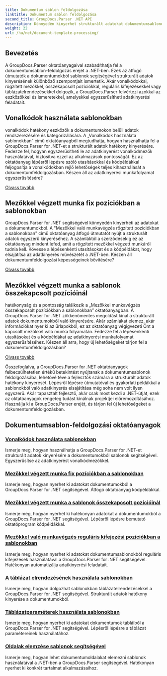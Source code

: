```yaml
---
title: Dokumentum sablon feldolgozása
linktitle: Dokumentum sablon feldolgozása
second_title: GroupDocs.Parser .NET API
description: Könnyedén kinyerhet strukturált adatokat dokumentumsablonokból a GroupDocs.Parser for .NET segítségével. Tanuljon meg dolgozni vonalkódokkal, mezőkkel, szabályos kifejezésekkel és táblázatelrendezésekkel.
weight: 22
url: /hu/net/document-template-processing/
---
```


## Bevezetés

A GroupDocs.Parser oktatóanyagaival szabadíthatja fel a dokumentumsablon-feldolgozás erejét a .NET-ben. Ezek az átfogó útmutatók a dokumentumokból sablonok segítségével strukturált adatok kinyerésének különböző szempontjait ismertetik. Akár vonalkódokkal, rögzített mezőkkel, összekapcsolt pozíciókkal, reguláris kifejezésekkel vagy táblázatelrendezésekkel dolgozik, a GroupDocs.Parser felvértezi azokkal az eszközökkel és ismeretekkel, amelyekkel egyszerűsítheti adatkinyerési feladatait.

## Vonalkódok használata sablonokban

vonalkódok hatékony eszközök a dokumentumokon belüli adatok rendszerezésére és kategorizálására. A „Vonalkódok használata sablonokban” című oktatóanyagból megtudhatja, hogyan használhatja fel a GroupDocs.Parser for .NET-et a strukturált adatok hatékony kinyerésére. Fedezze fel, hogyan egyszerűsítheti le az adatkinyerést vonalkódmezők használatával, biztosítva ezzel az alkalmazások pontosságát. Ez az oktatóanyag lépésről lépésre szóló utasításokkal és kódpéldákkal feljogosítja a vonalkódokban rejlő lehetőségek teljes kihasználását a dokumentumfeldolgozásban. Készen áll az adatkinyerési munkafolyamat egyszerűsítésére?

[Olvass tovább](./working-with-barcodes-in-templates/)

## Mezőkkel végzett munka fix pozíciókban a sablonokban

GroupDocs.Parser for .NET segítségével könnyedén kinyerheti az adatokat a dokumentumokból. A "Mezőkkel való munkavégzés rögzített pozíciókban a sablonokban" című oktatóanyag átfogó útmutatót nyújt a strukturált adatok egyszerű kinyeréséhez. A számláktól a szerződésekig ez az oktatóanyag mindent lefed, amit a rögzített mezőkkel végzett munkáról tudnia kell. Kövesse a lépésenkénti utasításokat és a kódpéldákat, hogy elsajátítsa az adatkinyerés művészetét a .NET-ben. Készen áll dokumentumfeldolgozási képességeinek bővítésére?

[Olvass tovább](./working-with-fields-at-fixed-positions-in-templates/)

## Mezőkkel végzett munka a sablonok összekapcsolt pozícióinál

hatékonyság és a pontosság találkozik a „Mezőkkel munkavégzés összekapcsolt pozíciókban a sablonokban” oktatóanyagban. A GroupDocs.Parser for .NET zökkenőmentes megoldást kínál a strukturált adatok dokumentumokból való kinyerésére. Akár számlákat elemez, akár információkat nyer ki az űrlapokból, ez az oktatóanyag végigvezeti Önt a kapcsolt mezőkkel való munka folyamatán. Fedezze fel a lépésenkénti utasításokat és a kódpéldákat az adatkinyerési munkafolyamat egyszerűsítéséhez. Készen áll arra, hogy új lehetőségeket tárjon fel a dokumentumfeldolgozásban?

[Olvass tovább](./working-with-fields-at-linked-positions-in-templates/)

Összefoglalva, a GroupDocs.Parser for .NET oktatóanyagok felbecsülhetetlen értékű betekintést nyújtanak a dokumentumsablonok feldolgozásába, lehetővé téve a fejlesztők számára a strukturált adatok hatékony kinyerését. Lépésről lépésre útmutatóval és gyakorlati példákkal a sablonokból való adatkinyerés elsajátítása még soha nem volt ilyen egyszerű. Akár tapasztalt fejlesztő, akár csak most kezdi a .NET-útját, ezek az oktatóanyagok rengeteg tudást kínálnak projektjei előremozdításához. Használja ki a GroupDocs.Parser erejét, és tárjon fel új lehetőségeket a dokumentumfeldolgozásban.

## Dokumentumsablon-feldolgozási oktatóanyagok
### [Vonalkódok használata sablonokban](./working-with-barcodes-in-templates/)
Ismerje meg, hogyan használhatja a GroupDocs.Parser for .NET-et strukturált adatok kinyerésére a dokumentumokból sablonok segítségével. Egyszerűsítse az adatkinyerést vonalkódmezőkkel.
### [Mezőkkel végzett munka fix pozíciókban a sablonokban](./working-with-fields-at-fixed-positions-in-templates/)
Ismerje meg, hogyan nyerhet ki adatokat dokumentumokból a GroupDocs.Parser for .NET segítségével. Átfogó oktatóanyag kódpéldákkal.
### [Mezőkkel végzett munka a sablonok összekapcsolt pozícióinál](./working-with-fields-at-linked-positions-in-templates/)
Ismerje meg, hogyan nyerhet ki hatékonyan adatokat a dokumentumokból a GroupDocs.Parser for .NET segítségével. Lépésről lépésre bemutató oktatóprogram kódpéldákkal.
### [Mezőkkel való munkavégzés reguláris kifejezési pozíciókban a sablonokban](./working-with-fields-at-regex-positions-in-templates/)
Ismerje meg, hogyan nyerhet ki adatokat dokumentumsablonokból reguláris kifejezések használatával a GroupDocs.Parser for .NET segítségével. Hatékonyan automatizálja adatkinyerési feladatait.
### [A táblázat elrendezésének használata sablonokban](./working-with-table-layout-in-templates/)
Ismerje meg, hogyan dolgozhat sablonokban táblázatelrendezésekkel a GroupDocs.Parser for .NET segítségével. Strukturált adatok hatékony kinyerése a dokumentumokból.
### [Táblázatparaméterek használata sablonokban](./working-with-table-parameters-in-templates/)
Ismerje meg, hogyan nyerhet ki adatokat dokumentumok tábláiból a GroupDocs.Parser for .NET segítségével. Lépésről lépésre a táblázat paramétereinek használatához.
### [Oldalak elemzése sablonok segítségével](./parse-pages-using-templates/)
Ismerje meg, hogyan lehet dokumentumoldalakat elemezni sablonok használatával a .NET-ben a GroupDocs.Parser segítségével. Hatékonyan nyerhet ki konkrét tartalmat alkalmazásaihoz.